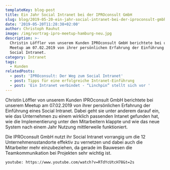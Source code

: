 ```yaml
---
templateKey: blog-post
title: Ein Jahr Social Intranet bei der IPROconsult GmbH
slug: blog/2019-05-20-ein-jahr-social-intranet-bei-der-iproconsult-gmbh
date: '2019-05-20T11:28:38+02:00'
author: Christoph Rauhut
image: /img/vortrag-ipro-meetup-hamburg-neu.jpg
description: >-
  Christin Löffler von unserem Kunden IPROconsult GmbH berichtete bei unserem
  Meetup am 07.02.2019 von ihrer persönlichen Erfahrung der Einführung eines
  Social Intranet.
category: Intranet
tags:
  - Kunden
relatedPosts:
  - post: 'IPROconsult: Der Weg zum Social Intranet'
  - post: Tipps für eine erfolgreiche Intranet-Einführung
  - post: 'Ein Intranet verbindet - “Linchpin” stellt sich vor '
---
```

Christin Löffler von unserem Kunden IPROconsult GmbH berichtete bei unserem Meetup am 07.02.2019 von ihrer persönlichen Erfahrung der Einführung eines Social Intranet. Dabei geht sie unter anderem darauf ein, wie das Unternehmen zu einem wirklich passenden Intanet gefunden hat, wie die Implementierung unter den Mitarbeitern klappte und wie das neue System nach einem Jahr Nutzung mittlerweile funktioniert. 

Die IPROconsult GmbH nutzt ihr Social Intranet vorrangig um die 12 Unternehmensstandorte effektiv zu vernetzen und dabei auch die Mitarbeiter mehr einzubeziehen, da gerade im Bauwesen die Teamkommunikation bei Projekten sehr wichtig ist.

`youtube: https://www.youtube.com/watch?v=RTdYcUtcH78&t=2s`
